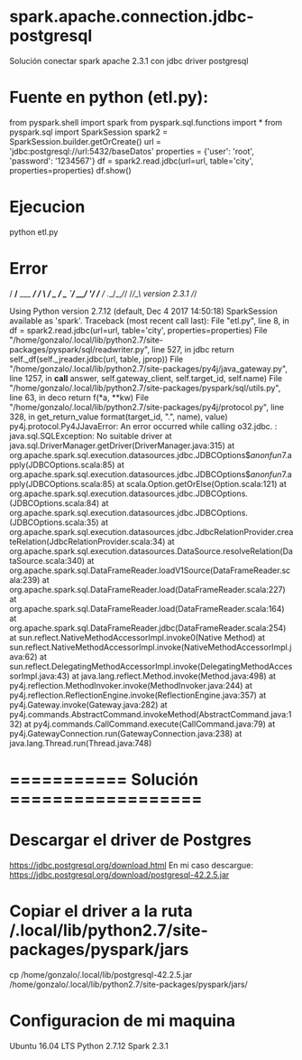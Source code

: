 # spark.apache.connection.jdbc-postgresql

Solución conectar spark apache 2.3.1 con jdbc driver postgresql

# Fuente en python (etl.py):

from pyspark.shell import spark 
from pyspark.sql.functions import *
from pyspark.sql import SparkSession
spark2 = SparkSession.builder.getOrCreate()
url = 'jdbc:postgresql://url:5432/baseDatos'
properties = {'user': 'root', 'password': '1234567'}
df = spark2.read.jdbc(url=url, table='city', properties=properties)
df.show()

# Ejecucion 
python etl.py

# Error
/ __/__  ___ _____/ /__
    _\ \/ _ \/ _ `/ __/  '_/
   /__ / .__/\_,_/_/ /_/\_\   version 2.3.1
      /_/

Using Python version 2.7.12 (default, Dec  4 2017 14:50:18)
SparkSession available as 'spark'.
Traceback (most recent call last):
  File "etl.py", line 8, in <module>
    df = spark2.read.jdbc(url=url, table='city', properties=properties)
  File "/home/gonzalo/.local/lib/python2.7/site-packages/pyspark/sql/readwriter.py", line 527, in jdbc
    return self._df(self._jreader.jdbc(url, table, jprop))
  File "/home/gonzalo/.local/lib/python2.7/site-packages/py4j/java_gateway.py", line 1257, in __call__
    answer, self.gateway_client, self.target_id, self.name)
  File "/home/gonzalo/.local/lib/python2.7/site-packages/pyspark/sql/utils.py", line 63, in deco
    return f(*a, **kw)
  File "/home/gonzalo/.local/lib/python2.7/site-packages/py4j/protocol.py", line 328, in get_return_value
    format(target_id, ".", name), value)
py4j.protocol.Py4JJavaError: An error occurred while calling o32.jdbc.
: java.sql.SQLException: No suitable driver
	at java.sql.DriverManager.getDriver(DriverManager.java:315)
	at org.apache.spark.sql.execution.datasources.jdbc.JDBCOptions$$anonfun$7.apply(JDBCOptions.scala:85)
	at org.apache.spark.sql.execution.datasources.jdbc.JDBCOptions$$anonfun$7.apply(JDBCOptions.scala:85)
	at scala.Option.getOrElse(Option.scala:121)
	at org.apache.spark.sql.execution.datasources.jdbc.JDBCOptions.<init>(JDBCOptions.scala:84)
	at org.apache.spark.sql.execution.datasources.jdbc.JDBCOptions.<init>(JDBCOptions.scala:35)
	at org.apache.spark.sql.execution.datasources.jdbc.JdbcRelationProvider.createRelation(JdbcRelationProvider.scala:34)
	at org.apache.spark.sql.execution.datasources.DataSource.resolveRelation(DataSource.scala:340)
	at org.apache.spark.sql.DataFrameReader.loadV1Source(DataFrameReader.scala:239)
	at org.apache.spark.sql.DataFrameReader.load(DataFrameReader.scala:227)
	at org.apache.spark.sql.DataFrameReader.load(DataFrameReader.scala:164)
	at org.apache.spark.sql.DataFrameReader.jdbc(DataFrameReader.scala:254)
	at sun.reflect.NativeMethodAccessorImpl.invoke0(Native Method)
	at sun.reflect.NativeMethodAccessorImpl.invoke(NativeMethodAccessorImpl.java:62)
	at sun.reflect.DelegatingMethodAccessorImpl.invoke(DelegatingMethodAccessorImpl.java:43)
	at java.lang.reflect.Method.invoke(Method.java:498)
	at py4j.reflection.MethodInvoker.invoke(MethodInvoker.java:244)
	at py4j.reflection.ReflectionEngine.invoke(ReflectionEngine.java:357)
	at py4j.Gateway.invoke(Gateway.java:282)
	at py4j.commands.AbstractCommand.invokeMethod(AbstractCommand.java:132)
	at py4j.commands.CallCommand.execute(CallCommand.java:79)
	at py4j.GatewayConnection.run(GatewayConnection.java:238)
	at java.lang.Thread.run(Thread.java:748)
  
  # =========== Solución ==================
  # Descargar el driver de Postgres
  https://jdbc.postgresql.org/download.html 
  En mi caso descargue: https://jdbc.postgresql.org/download/postgresql-42.2.5.jar 
  # Copiar el driver a la ruta /.local/lib/python2.7/site-packages/pyspark/jars
  cp /home/gonzalo/.local/lib/postgresql-42.2.5.jar /home/gonzalo/.local/lib/python2.7/site-packages/pyspark/jars/
 
  # Configuracion de mi maquina
  Ubuntu 16.04 LTS
  Python 2.7.12
  Spark 2.3.1

  



